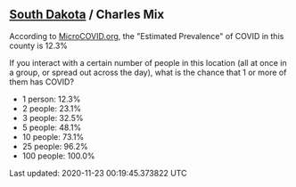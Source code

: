 
## [South Dakota](/united-states/south-dakota) / Charles Mix

According to [MicroCOVID.org](http://microcovid.org),
the "Estimated Prevalence" of COVID in this county is 12.3%

If you interact with a certain number of people in this location
(all at once in a group, or spread out across the day), what is the chance that
1 or more of them has COVID?

- 1 person: 12.3%
- 2 people: 23.1%
- 3 people: 32.5%
- 5 people: 48.1%
- 10 people: 73.1%
- 25 people: 96.2%
- 100 people: 100.0%

Last updated: 2020-11-23 00:19:45.373822 UTC

